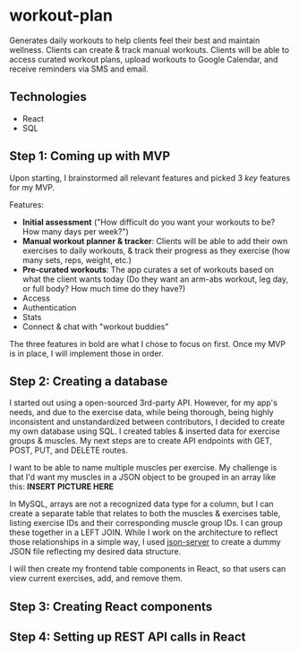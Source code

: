 # workout-plan

Generates daily workouts to help clients feel their best and maintain wellness. Clients can create & track manual workouts. Clients will be able to access curated workout plans, upload workouts to Google Calendar, and receive reminders via SMS and email.

## Technologies

* React
* SQL

## Step 1: Coming up with MVP

Upon starting, I brainstormed all relevant features and picked 3 _key_ features for my MVP.

Features: 
* **Initial assessment** ("How difficult do you want your workouts to be? How many days per week?")
* **Manual workout planner & tracker**: Clients will be able to add their own exercises to daily workouts, & track their progress as they exercise (how many sets, reps, weight, etc.)
* **Pre-curated workouts**: The app curates a set of workouts based on what the client wants today (Do they want an arm-abs workout, leg day, or full body? How much time do they have?)
* Access 
* Authentication
* Stats
* Connect & chat with "workout buddies" 

The three features in bold are what I chose to focus on first. Once my MVP is in place, I will implement those in order.

## Step 2: Creating a database

I started out using a open-sourced 3rd-party API. However, for my app's needs, and due to the exercise data, while being thorough, being highly inconsistent and unstandardized between contributors, I decided to create my own database using SQL. 
I created tables & inserted data for exercise groups & muscles. 
My next steps are to create API endpoints with GET, POST, PUT, and DELETE routes.

I want to be able to name multiple muscles per exercise. My challenge is that I'd want my muscles in a JSON object to be grouped in an array like this:
__INSERT PICTURE HERE__

In MySQL, arrays are not a recognized data type for a column, but I can create a separate table that relates to both the muscles & exercises table, listing exercise IDs and their corresponding muscle group IDs. I can group these together in a LEFT JOIN. 
While I work on the architecture to reflect those relationships in a simple way, I used [json-server](https://github.com/typicode/json-server) to create a dummy JSON file reflecting my desired data structure. 

I will then create my frontend table components in React, so that users can view current exercises, add, and remove them.

## Step 3: Creating React components
## Step 4: Setting up REST API calls in React
